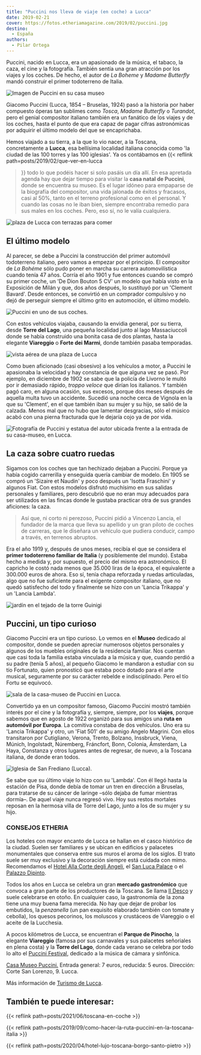 ```yaml
---
title: "Puccini nos lleva de viaje (en coche) a Lucca"
date: 2019-02-21
cover: https://fotos.etheriamagazine.com/2019/02/puccini.jpg
destino: 
  - España
authors: 
  - Pilar Ortega
---
```


Puccini, nacido en Lucca, era un apasionado de la música, el tabaco, la caza, el cine y la fotografía. También sentía una gran atracción por los viajes y los coches. De hecho, el autor de _La Boheme_ y _Madame Butterfly_ mandó construir el primer todoterreno de Italia.

![Imagen de Puccini en su casa museo](https://fotos.etheriamagazine.com/2019/02/puccini.jpg "Puccini sentado al piano en su casa de Milán. © Casa Museo Puccini")

Giacomo Puccini (Lucca, 1854 – Bruselas, 1924) pasó a la historia por haber compuesto 
óperas tan sublimes como _Tosca_, _Madame Butterfly_ o _Turandot_, pero el genial 
compositor italiano también era un fanático de los viajes y de los coches, hasta el 
punto de que era capaz de pagar cifras astronómicas por adquirir el último modelo del 
que se encaprichaba. 

Hemos viajado a su tierra, a la que lo vio nacer, a la Toscana, concretamente a 
**Lucca**, esa bellísima localidad italiana conocida como 'la ciudad de las 100 torres y 
las 100 iglesias'. Ya os contábamos en {{< reflink path=posts/2019/02/que-ver-en-lucca 
>}} todo lo que podéis hacer si solo pasáis un día allí. En esa apretada agenda hay que 
dejar tiempo para visitar la **casa natal de Puccini**, donde se encuentra su museo. Es 
el lugar idóneo para empaparse de la biografía del compositor, una vida jalonada de 
éxitos y fracasos, casi al 50%, tanto en el terreno profesional como en el personal. Y 
cuando las cosas no le iban bien, siempre encontraba remedio para sus males en los 
coches. Pero, eso sí, no le valía cualquiera. 

![plaza de Lucca con terrazas para comer](https://fotos.etheriamagazine.com/2019/02/Lucca-piazza-Anfiteatro.jpg "La Piazza dell'Anfiteatro (Lucca) es una de las más animadas. © S.G.")

## El último modelo

Al parecer, se debe a Puccini la construcción del primer automóvil todoterreno italiano, 
pero vamos a empezar por el principio. El compositor de _La Bohéme_ sólo pudo poner en 
marcha su carrera automovilística cuando tenía 47 años. Corría el año 1901 y fue 
entonces cuando se compró su primer coche, un 'De Dion Bouton 5 CV' un modelo que había 
visto en la Exposición de Milán y que, dos años después, lo sustituyó por un 'Clement 
Bavard'. Desde entonces, se convirtió en un comprador compulsivo y no dejó de perseguir 
siempre el último grito en automoción, el último modelo. 

![Puccini en uno de sus coches.](https://fotos.etheriamagazine.com/2019/02/puccini-coche.jpg "Puccini en uno de sus coches.")

Con estos vehículos viajaba, causando la envidia general, por su tierra, desde **Torre 
del Lago**, una pequeña localidad junto al lago Massaciuccoli donde se había construido 
una bonita casa de dos plantas, hasta la elegante **Viareggio** o **Forte dei Marmi**, 
donde también pasaba temporadas. 

![vista aérea de una plaza de Lucca](https://fotos.etheriamagazine.com/2019/02/Lucca-casco-historico-e1550912952514.jpg "Vista del casco histórico de Lucca. © Pilar Ortega")

Como buen aficionado (casi obsesivo) a los vehículos a motor, a Puccini le apasionaba la 
velocidad y hay constancia de que alguna vez se pasó. Por ejemplo, en diciembre de 1902 
se sabe que la policía de Livorno le multó por ir demasiado rápido, _troppo veloce_ que 
dirían los italianos. Y también pagó caro, en alguna ocasión, sus excesos, porque dos 
meses después de aquella multa tuvo un accidente. Sucedió una noche cerca de Vignola en 
la que su 'Clement', en el que también iban su mujer y su hijo, se salió de la calzada. 
Menos mal que no hubo que lamentar desgracias, sólo el músico acabó con una pierna 
fracturada que le dejaría cojo ya de por vida. 

![Fotografía de Puccini y estatua del autor ubicada frente a la entrada de su casa-museo, en Lucca.](https://fotos.etheriamagazine.com/2019/02/Puccini-viaje-lucca.jpg "Fotografía de Puccini y estatua del autor ubicada frente a la entrada de su casa-museo, en Lucca.")

## La caza sobre cuatro ruedas

Sigamos con los coches que tan hechizado dejaban a Puccini. Porque ya había cogido 
carrerilla y enseguida quería cambiar de modelo. En 1905 se compró un 'Sizaire et 
Naudin' y poco después un 'Isotta Fraschini' y algunos Fiat. Con estos modelos disfrutó 
muchísimo en sus salidas personales y familiares, pero descubrió que no eran muy 
adecuados para ser utilizados en las fincas donde le gustaba practicar otra de sus 
grandes aficiones: la caza. 

> Así que, ni corto ni perezoso, Puccini pidió a Vincenzo Lancia, el fundador de la marca 
> que lleva su apellido y un gran piloto de coches de carreras, que le diseñara un 
> vehículo que pudiera conducir, campo a través, en terrenos abruptos. 

Era el año 1919 y, después de unos meses, recibía el que se considera el **primer 
todoterreno familiar de Italia** (y posiblemente del mundo). Estaba hecho a medida y, 
por supuesto, el precio del mismo era astronómico. El capricho le costó nada menos que 
35.000 liras de la época, el equivalente a 300.000 euros de ahora. Eso sí, tenía chapa 
reforzada y ruedas articuladas, algo que no fue suficiente para el exigente compositor 
italiano, que no quedó satisfecho del todo y finalmente se hizo con un 'Lancia Trikappa' 
y un 'Lancia Lambda'. 

![jardín en el tejado de la torre Guinigi](https://fotos.etheriamagazine.com/2019/02/Lucca-Torre-Guinigi-e1550912985392.jpg "La torre Guinigi (Lucca) con su jardín en el tejado. © Pilar Ortega")

## Puccini, un tipo curioso

Giacomo Puccini era un tipo curioso. Lo vemos en el **Museo** dedicado al compositor, 
donde se pueden apreciar numerosos objetos personales y algunos de los muebles 
originales de la residencia familiar. Nos cuentan que casi toda la familia estaba 
vinculada a la música y que, cuando perdió a su padre (tenía 5 años), al pequeño Giacomo 
le mandaron a estudiar con su tío Fortunato, quien pronosticó que estaba poco dotado 
para el arte musical, seguramente por su carácter rebelde e indisciplinado. Pero el tío 
Fortu se equivocó. 

![sala de la casa-museo de Puccini en Lucca.](https://fotos.etheriamagazine.com/2019/02/Museo-Puccini-piano-e1550913007389.jpg "Estancia de la casa-museo de Puccini en Lucca. © Pilar Ortega")

Convertido ya en un compositor famoso, Giacomo Puccini mostró también interés por el 
cine y la fotografía y, siempre, siempre, por los **viajes**, porque sabemos que en 
agosto de 1922 organizó para sus amigos una **ruta en automóvil por Europa**. La 
comitiva constaba de dos vehículos. Uno era su 'Lancia Trikappa' y otro, un 'Fiat 501' 
de su amigo Angelo Magrini. Con ellos transitaron por Cutigliano, Verona, Trento, 
Bolzano, Inssbruck, Viena, Múnich, Ingolstadt, Núremberg, Fráncfort, Bonn, Colonia, 
Ámsterdam, La Haya, Constanza y otros lugares antes de regresar, de nuevo, a la Toscana 
italiana, de donde eran todos. 

![Iglesia de San Frediano (Lucca).](https://fotos.etheriamagazine.com/2019/02/Lucca-Iglesia-de-San-Frediano-e1550913026149.jpg "Iglesia de San Frediano (Lucca). © Pilar Ortega")

Se sabe que su último viaje lo hizo con su 'Lambda'. Con él llegó hasta la estación de 
Pisa, donde debía de tomar un tren en dirección a Bruselas, para tratarse de su cáncer 
de laringe –sólo dejaba de fumar mientras dormía–. De aquel viaje nunca regresó vivo. 
Hoy sus restos mortales reposan en la hermosa villa de Torre del Lago, junto a los de su 
mujer y su hijo. 

### CONSEJOS ETHERIA

Los hoteles con mayor encanto de Lucca se hallan en el casco histórico de la ciudad. 
Suelen ser familiares y se ubican en edificios y palacetes monumentales que conserva 
entre sus muros el aroma de los siglos. El trato suele ser muy exclusivo y la decoración 
siempre está cuidada con mimo. Recomendamos el [Hotel Alla Corte degli 
Angeli](https://www.allacortedegliangeli.it), el [San Luca 
Palace](https://www.sanlucapalace.it/) o el [Palazzo 
Dipinto](https://www.palazzodipinto.com). 

Todos los años en Lucca se celebra un gran **mercado gastronómico** que convoca a gran 
parte de los productores de la Toscana. Se llama [Il Desco](https://www.ildesco.eu) y 
suele celebrarse en otoño. En cualquier caso, la gastronomía de la zona tiene una muy 
buena fama merecida. No hay que dejar de probar los embutidos, la _penzanella_ (un pan 
exquisito elaborado también con tomate y cebolla), los quesos pecorinos, los moluscos y 
crustáceos de Viareggio o el aceite de la Lucchesia. 

A pocos kilómetros de Lucca, se encuentran el **Parque de Pinocho**, la elegante 
**Viareggio** (famosa por sus carnavales y sus palacetes señoriales en plena costa) y la 
**Torre del Lago**, donde cada verano se celebra por todo lo alto el [Puccini 
Festival](https://www.puccinifestival.it), dedicado a la música de cámara y sinfónica. 

[Casa Museo Puccini.](http://www.puccinimuseum.org) Entrada general: 7 euros, reducida: 
5 euros. Dirección: Corte San Lorenzo, 9. Lucca. 

Más información de [Turismo de Lucca](https://www.turismo.lucca.it/es/home-page). 

## También te puede interesar:

{{< reflink path=posts/2021/06/toscana-en-coche >}} 

{{< reflink path=posts/2019/09/como-hacer-la-ruta-puccini-en-la-toscana-italia >}} 

{{< reflink path=posts/2020/04/hotel-lujo-toscana-borgo-santo-pietro >}}
